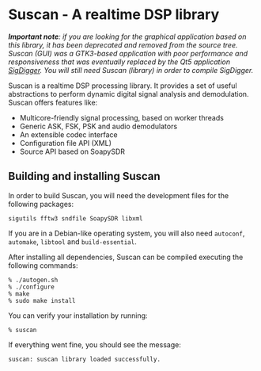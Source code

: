 # Suscan - A realtime DSP library
_**Important note**: if you are looking for the graphical application based on this library, it has been deprecated and removed from the source tree. Suscan (GUI) was a GTK3-based application with poor performance and responsiveness that was eventually replaced by the Qt5 application [SigDigger](https://github.com/BatchDrake/SigDigger). You will still need Suscan (library) in order to compile SigDigger._

Suscan is a realtime DSP processing library. It provides a set of useful abstractions to perform dynamic digital signal analysis and demodulation. Suscan offers features like:

- Multicore-friendly signal processing, based on worker threads
- Generic ASK, FSK, PSK and audio demodulators
- An extensible codec interface
- Configuration file API (XML)
- Source API based on SoapySDR

## Building and installing Suscan
In order to build Suscan, you will need the development files for the following packages:

```
sigutils fftw3 sndfile SoapySDR libxml
```

If you are in a Debian-like operating system, you will also need `autoconf`, `automake`, `libtool` and `build-essential`. 

After installing all dependencies, Suscan can be compiled executing the following commands:

```
% ./autogen.sh
% ./configure
% make
% sudo make install
```

You can verify your installation by running:
```
% suscan
```

If everything went fine, you should see the message:

```
suscan: suscan library loaded successfully.
```
